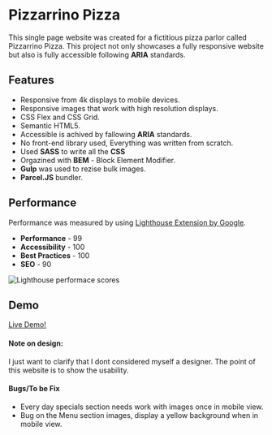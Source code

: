 # Pizzarrino Pizza

This single page website was created for a fictitious pizza parlor called Pizzarrino Pizza. This project not only showcases a fully responsive website but also is fully accessible following **ARIA** standards.

## Features

- Responsive from 4k displays to mobile devices.
- Responsive images that work with high resolution displays.
- CSS Flex and CSS Grid.
- Semantic HTML5.
- Accessible is achived by fallowing **ARIA** standards.
- No front-end library used, Everything was written from scratch.
- Used **SASS** to write all the **CSS**
- Orgazined with **BEM** - Block Element Modifier.
- **Gulp** was used to rezise bulk images.
- **Parcel.JS** bundler.

## Performance

Performance was measured by using [Lighthouse Extension by Google](https://chrome.google.com/webstore/detail/lighthouse/blipmdconlkpinefehnmjammfjpmpbjk).

- **Performance** - 99
- **Accessibility** - 100
- **Best Practices** - 100
- **SEO** - 90

![Lighthouse performace scores](https://cdn.discordapp.com/attachments/542758261703704578/567606431667322890/unknown.png "Lighthouse performace scores")

## Demo

[Live Demo!](https://lvzbel.github.io/pizzarino/)

#### Note on design:

I just want to clarify that I dont considered myself a designer. The point of this website is to show the usability.

#### Bugs/To be Fix

- Every day specials section needs work with images once in mobile view.
- Bug on the Menu section images, display a yellow background when in mobile view.

